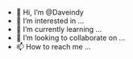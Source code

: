 - 👋 Hi, I’m @Daveindy
- 👀 I’m interested in ...
- 🌱 I’m currently learning ...
- 💞️ I’m looking to collaborate on ...
- 📫 How to reach me ...

<!---
Daveindy/Daveindy is a ✨ special ✨ repository because its `README.md` (this file) appears on your GitHub profile.
You can click the Preview link to take a look at your changes.
--->
